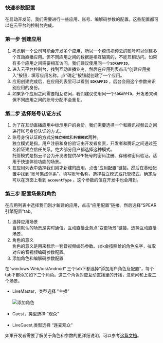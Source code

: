 ### 快速参数配置
在启动开发前，我们需要进行一些应用、账号、编解码参数的配置。这些配置都可以在云平台的控制台完成。
### 第一步 创建应用
1. 考虑到一个公司可能会开发多个应用，所以一个腾讯视频云的账号可以创建多个互动直播应用。但不同应用之间的数据是相互隔离的，不能互相访问。如果有多个应用之间需要相互访问，我们建议使用同一个<b>`SDKAPPID`</b>，
2. 进入云平台控制台，找到互动直播业务，然后在应用列表点击“创建应用接入”按钮，填写应用名称，点“确定”按钮就创建了一个应用。
3. 应用创建完成后，在应用列表里可以看到 <b>`SDKAPPID`</b> ，后台会用这个参数来识别应用的身份。
4. 如果多个应用之间需要相互访问，我们建议使用同一个<b>`SDKAPPID`</b>，开发者来确保不同应用之间的账号分配不会重复。

### 第二步 选择账号认证方式

1. 为了在互动直播应用中标示用户的身份，我们需要选择一个和腾讯视频云之间进行账号身份认证的方式。
2. 账号身份认证的方式分<b>`独立模式`</b>和<b>`托管模式`</b>两种。<br/>
独立模式是指，用户注册和身份验证由开发者负责，开发者和腾讯之间通过签名验证建立信任关系。绝大部分用户都选择这种模式。<br/>
托管模式是指云平台为开发者提供APP帐号的密码注册、存储和密码验证。适用于快速体验功能的场景。<br/>
3. 在应用列表中选择我们刚才新建的应用，点击“应用配置”链接。然后在基础配置中找到“账号集成体系”。填写账号名称，选择独立模式或托管模式，确定后可以在页面上看到 <b>`accountType`</b> 。这个参数的值在开发中也会用到。

### 第三步 配置场景和角色
在应用列表中选择我们刚才新建的应用，点击“应用配置”链接。然后选择“SPEAR引擎配置”tab。    

1. 选择应用场景<br/>
当前默认的场景是实时通信。互动直播业务点”变更场景“链接，选择互动直播场景。
2. 角色的意义<br/>
角色的意义是用来标示一套音视频编码参数。sdk会按照给的角色名字，拉取对应的音视频编码参数配置。
3. 添加角色和编解码参数配置<br/>

在“windows Web/ios/Android“ 三个tab下都选择“添加用户角色及配置”，每个tab下都添加如下三个角色。这三个角色对应互动直播里的开播，进房间和上麦三个场景。<br/>


* LiveMaster，类型选择 “主播“<br/><br/>
![添加角色](http://imgcache.tcecqpoc.fsphere.cn/image/mc.qcloudimg.com/static/img/f3baf920bc8938dbf16dc5465f0a2253/jiaose.jpg)<br/><br/>
* Guest，类型选择 “观众“<br/><br/>
* LiveGuest,类型选择 “连麦观众“<br/>



如果开发者需要了解关于角色和参数的更详细说明，可以参考[这篇文档](http://github.com/zhaoyang21cn/suixinbo_doc/blob/master/SPEARConfig.md)。
